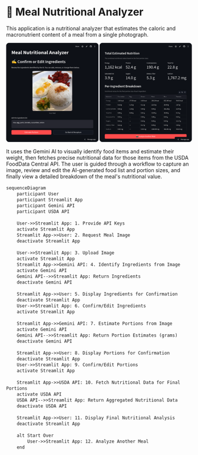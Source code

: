# 🥗 Meal Nutritional Analyzer

This application is a nutritional analyzer that estimates the caloric and macronutrient content of a meal from a single photograph.

![](screen.png)

It uses the Gemini AI to visually identify food items and estimate their weight, then fetches precise nutritional data for those items from the USDA FoodData Central API. The user is guided through a workflow to capture an image, review and edit the AI-generated food list and portion sizes, and finally view a detailed breakdown of the meal's nutritional value.

```mermaid
sequenceDiagram
    participant User
    participant Streamlit App
    participant Gemini API
    participant USDA API

    User->>Streamlit App: 1. Provide API Keys
    activate Streamlit App
    Streamlit App->>User: 2. Request Meal Image
    deactivate Streamlit App

    User->>Streamlit App: 3. Upload Image
    activate Streamlit App
    Streamlit App->>Gemini API: 4. Identify Ingredients from Image
    activate Gemini API
    Gemini API-->>Streamlit App: Return Ingredients
    deactivate Gemini API

    Streamlit App->>User: 5. Display Ingredients for Confirmation
    deactivate Streamlit App
    User->>Streamlit App: 6. Confirm/Edit Ingredients
    activate Streamlit App

    Streamlit App->>Gemini API: 7. Estimate Portions from Image
    activate Gemini API
    Gemini API-->>Streamlit App: Return Portion Estimates (grams)
    deactivate Gemini API

    Streamlit App->>User: 8. Display Portions for Confirmation
    deactivate Streamlit App
    User->>Streamlit App: 9. Confirm/Edit Portions
    activate Streamlit App

    Streamlit App->>USDA API: 10. Fetch Nutritional Data for Final Portions
    activate USDA API
    USDA API-->>Streamlit App: Return Aggregated Nutritional Data
    deactivate USDA API

    Streamlit App->>User: 11. Display Final Nutritional Analysis
    deactivate Streamlit App

    alt Start Over
        User->>Streamlit App: 12. Analyze Another Meal
    end
```
